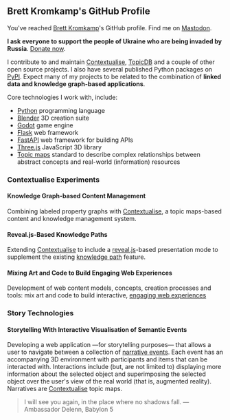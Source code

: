 ## Brett Kromkamp's GitHub Profile

You've reached [Brett Kromkamp](https://brettkromkamp.com/)'s GitHub profile. Find me on [Mastodon](https://indieweb.social/@brettkromkamp).

**I ask everyone to support the people of Ukraine who are being invaded by Russia**. [Donate now](https://supportukrainenow.org/).

I contribute to and maintain [Contextualise](https://github.com/brettkromkamp/contextualise), [TopicDB](https://github.com/brettkromkamp/topic-db) and a couple of other open source projects. I also have several published Python packages on [PyPI](https://pypi.org/user/brettkromkamp/). Expect many of my projects to be related to the combination of __linked data and knowledge graph-based applications__.

Core technologies I work with, include:

* [Python](https://www.python.org/) programming language
* [Blender](https://www.blender.org/) 3D creation suite
* [Godot](https://godotengine.org/) game engine
* [Flask](https://flask.palletsprojects.com/en/2.2.x/) web framework
* [FastAPI](https://fastapi.tiangolo.com/) web framework for building APIs
* [Three.js](https://threejs.org/) JavaScript 3D library
* [Topic maps](https://ontopia.net/topicmaps/materials/tao.html) standard to describe complex relationships between abstract concepts and real-world (information) resources

### Contextualise Experiments

#### Knowledge Graph-based Content Management

Combining labeled property graphs with [Contextualise](https://contextualise.dev/), a topic maps-based content and knowledge management system. 

#### Reveal.js-Based Knowledge Paths

Extending [Contextualise](https://contextualise.dev/) to include a [reveal.js](https://revealjs.com/)-based presentation mode to supplement the existing [knowledge path](https://brettkromkamp.com/posts/knowledge-paths/) feature.

#### Mixing Art and Code to Build Engaging Web Experiences

Development of web content models, concepts, creation processes and tools: mix art and code to build interactive, [engaging web experiences](https://brettkromkamp.com/posts/engaging-web-experiences/)

### Story Technologies

#### Storytelling With Interactive Visualisation of Semantic Events

Developing a web application &mdash;for storytelling purposes&mdash; that allows a user to navigate between a collection of [narrative events](https://brettkromkamp.com/posts/narrative-events/). Each event has an accompanying 3D environment with participants and items that can be interacted with. Interactions include (but, are not limited to) displaying more information about the selected object and superimposing the selected object over the user's view of the real world (that is, augmented reality). Narratives are [Contextualise](https://contextualise.dev/) topic maps.

> I will see you again, in the place where no shadows fall. &mdash; Ambassador Delenn, Babylon 5
